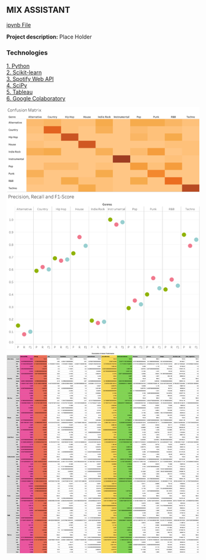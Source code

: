 ## MIX ASSISTANT 

[ipynb File](pdf/SpotifyGenreClassifier.ipynb)

**Project description:** Place Holder

### Technologies 
<p>
 <a href="https://www.python.org">1. Python</a>
  <br>
 <a href="https://scikit-learn.org/stable/">2. Scikit-learn</a>
  <br>
 <a href="https://developer.spotify.com/dashboard/login">3. Spotify Web API</a>
  <br>
 <a href="https://www.scipy.org">4. SciPy</a> 
  <br>
 <a href="https://www.tableau.com">5. Tableau</a>  
  <br>
 <a href="https://colab.research.google.com/notebooks/intro.ipynb#recent=true">6. Google Colaboratory</a>   
  <br>
</p>  

<img src="images/SpotifyGenreClassConfusionMatrix.png?raw=true"/>
<img src="images/SpotifyGenreClassScores.png?raw=true"/>
<img src="images/SpotifyClassDescription.png?raw=true"/>

